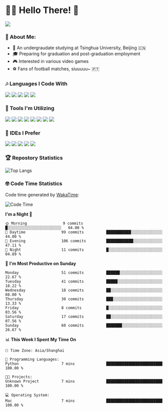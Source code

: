 # 😶‍🌫️ Hello There! 🤩
![](Walt.jpeg)
### 🫣 About Me:

- 🏫 An undergraudate studying at Tsinghua University, Beijing 🇨🇳
- 🎓 Preparing for graduation and post-graduation employment
- 🎮 Interested in various video games
- ⚽ Fans of football matches, siuuuuu~ 🇵🇹

### 🎶 Languages I Code With

![](https://img.shields.io/badge/Python-purple?logo=python) ![](https://img.shields.io/badge/C++-blue?logo=cplusplus) ![](https://img.shields.io/badge/Typescript-darkblue?logo=typescript) ![](https://img.shields.io/badge/Javascript-orange?logo=javascript) ![](https://img.shields.io/badge/Rust-yellow?logo=rust) 

### 👀 Tools I'm Utilizing

![](https://img.shields.io/badge/Pytorch-darkred?logo=pytorch) ![](https://img.shields.io/badge/Torch_Geometric-red?logo=pyg) ![](https://img.shields.io/badge/Jupyter-yellow?logo=jupyter) ![](https://img.shields.io/badge/OpenCV-blue?logo=opencv) ![](https://img.shields.io/badge/React-darkblue?logo=react) ![](https://img.shields.io/badge/mysql-3C5280?logo=Mysql) ![](https://img.shields.io/badge/OpenAI-green?logo=openai) ![](https://img.shields.io/badge/Node.JS-darkgreen?logo=nodedotjs) 

### 🤔 IDEs I Prefer

![](https://img.shields.io/badge/Visual_Studio-darkpink?logo=visualstudio) ![](https://img.shields.io/badge/VSCode-blue?logo=visualstudiocode) ![](https://img.shields.io/badge/Ps-darkblue?logo=adobephotoshop) ![](https://img.shields.io/badge/Pr-purple?logo=adobepremierepro) ![](https://img.shields.io/badge/Office-red?logo=microsoft)

### 🏆 Repostory Statistics

![Top Langs](https://github-readme-stats.vercel.app/api/top-langs/?username=EkkoXiao&layout=compact&hide=html)

### 🤓 Code Time Statistics

Code time generated by [WakaTime](https://wakatime.com/):

<!--START_SECTION:waka-->
![Code Time](http://img.shields.io/badge/Code%20Time-279%20hrs%2059%20mins-blue)

**I'm a Night 🦉** 

```text
🌞 Morning                9 commits           █░░░░░░░░░░░░░░░░░░░░░░░░   04.00 % 
🌆 Daytime                99 commits          ███████████░░░░░░░░░░░░░░   44.00 % 
🌃 Evening                106 commits         ████████████░░░░░░░░░░░░░   47.11 % 
🌙 Night                  11 commits          █░░░░░░░░░░░░░░░░░░░░░░░░   04.89 % 
```
📅 **I'm Most Productive on Sunday** 

```text
Monday                   51 commits          ██████░░░░░░░░░░░░░░░░░░░   22.67 % 
Tuesday                  41 commits          █████░░░░░░░░░░░░░░░░░░░░   18.22 % 
Wednesday                18 commits          ██░░░░░░░░░░░░░░░░░░░░░░░   08.00 % 
Thursday                 30 commits          ███░░░░░░░░░░░░░░░░░░░░░░   13.33 % 
Friday                   8 commits           █░░░░░░░░░░░░░░░░░░░░░░░░   03.56 % 
Saturday                 17 commits          ██░░░░░░░░░░░░░░░░░░░░░░░   07.56 % 
Sunday                   60 commits          ███████░░░░░░░░░░░░░░░░░░   26.67 % 
```


📊 **This Week I Spent My Time On** 

```text
🕑︎ Time Zone: Asia/Shanghai

💬 Programming Languages: 
Python                   7 mins              █████████████████████████   100.00 % 

🐱‍💻 Projects: 
Unknown Project          7 mins              █████████████████████████   100.00 % 

💻 Operating System: 
Mac                      7 mins              █████████████████████████   100.00 % 
```


<!--END_SECTION:waka-->
<!--
**EkkoXiao/EkkoXiao** is a ✨ _special_ ✨ repository because its `README.md` (this file) appears on your GitHub profile.

Here are some ideas to get you started:

- 🔭 I’m currently working on ...
- 🌱 I’m currently learning ...
- 👯 I’m looking to collaborate on ...
- 🤔 I’m looking for help with ...
- 💬 Ask me about ...
- 📫 How to reach me: ...
- 😄 Pronouns: ...
- ⚡ Fun fact: ...
-->
